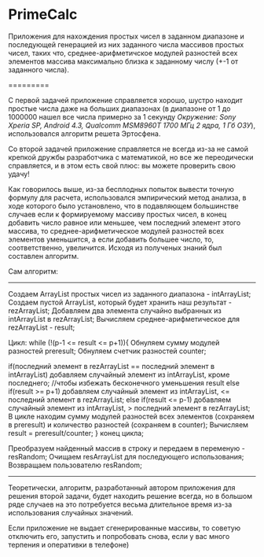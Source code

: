 PrimeCalc
=========

Приложения для нахождения простых чисел в заданном диапазоне и последующей генерацией из них заданного числа массивов простых чисел, таких что, среднее-арифметичское модулей разностей всех элементов массива максимально близка к заданному числу (+-1 от заданного числа).

=========

С первой задачей приложение справляется хорошо, шустро находит простые числа даже на больших диапазонах (в диапазоне от 1 до 1000000 нашел все числа примерно за 1 секунду *Окружение: Sony Xperia SP, Android 4.3, Qualcomm MSM8960T 1700 МГц 2 ядра, 
1 Гб ОЗУ*), использовался алгоритм решета Эртосфена.

Со второй задачей приложение справляется не всегда из-за не самой крепкой дружбы разработчика с математикой, но все же 
переодически справляется, и в этом есть свой плюс: вы можете проверить свою удачу!

Как говорилось выше, из-за бесплодных попыток вывести точную формулу для расчета, использовался эмпирический метод анализа, в ходе которого было установлено, что в подавляющем большинстве случаев если к формируемому массиву простых чисел, в конец добавить число равное или меньшее, чем последний элемент этого массива, то среднее-арифметическое модулей разностей всех элементов уменьшится, а если добавить большее число, то, соответственно, увеличится. Исходя из полученых знаний был составлен алгоритм.

Сам алгоритм:
****************************
Создаем ArrayList простых чисел из заданного диапазона - intArrayList;
Создаем пустой ArrayList, который будет хранить наш результат - rezArrayList;
Добавляем два элемента случайно выбранных из intArrayList в rezArrayList;
Вычисляем среднее-арифметическое для rezArrayList - result;

Цикл:
while (!(p-1 <= result <= p+1)){
Обнуляем сумму модулей разностей preresult;
Обнуляем счетчик разностей counter;

if(последний элемент в rezArrayList == последний элемент в intArrayList) 
  добавляем случайный элемент из intArrayList, кроме последнего;           //чтобы избежать бесконечного уменьшения result
else if(result >= p+1)
  добавляем случайный элемент из intArrayList, <= последний элемент в rezArrayList;
else if(result <= p-1)
  добавляем случайный элемент из intArrayList, > последний элемент в rezArrayList;
В цикле находим сумму модулей разностей всех элементов (сохраняем в preresult) и количество разностей (сохраняем в counter);
Вычисляем result = preresult/counter;
} конец цикла;

Преобразуем найденный массив в строку и передаем в переменую - resRandom;
Очищаем resArrayList для последующего использования;
Возвращаем пользователю resRandom;
*****************************

Теоретически, алгоритм, разработанный автором приложения для решения второй задачи, будет находить решение всегда, но в большом ряде случаев на это потребуется весьма длительное время из-за использования случайных значений.

Если приложение не выдает сгенерированные массивы, то советую отключить его, запустить и попробовать снова, если у вас много терпения и оперативки в телефоне)


